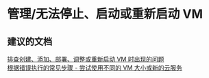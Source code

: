 <properties
    pageTitle="management/cannot stop, start, or restart a vm"
    description="管理/无法停止、启动或重新启动 VM"
    service="microsoft.compute"
    resource="virtualmachines"
    authors="aashu"
    displayOrder=""
    selfHelpType="generic"
    supportTopicIds="32411817"
    resourceTags="linux, redhat"
    productPesIds="15571"
    cloudEnvironments="public"
/>


# 管理/无法停止、启动或重新启动 VM

## **建议的文档**
[排查创建、添加、部署、调整或重新启动 VM 时出现的问题](http://aka.ms/azCreateTroubleshoot)<br>
[根据错误执行的常见步骤 - 尝试使用不同的 VM 大小或新的云服务](https://azure.microsoft.com/documentation/articles/virtual-machines-windows-allocation-failure/#error-string-lookup)



<!--HONumber=Sep16_HO3-->


